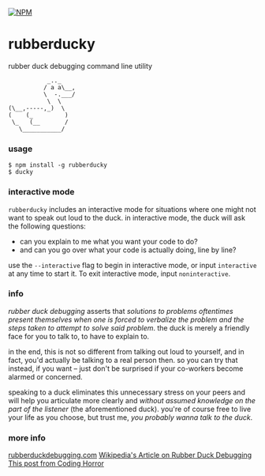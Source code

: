 [![NPM](https://nodei.co/npm/rubberducky.png)](https://nodei.co/npm/rubberducky/)

# rubberducky
rubber duck debugging command line utility
```
           _.._
          / a a\__,
          \  -.___/
           \  \
(\__,-----,_)  \
(    (_         )
 \_   (__       /
   \___________/
```
### usage
```
$ npm install -g rubberducky
$ ducky
```

### interactive mode
`rubberducky` includes an interactive mode for situations where one might not want to speak out loud to the duck. in interactive mode, the duck will ask the following questions:
 * can you explain to me what you want your code to do?
 * and can you go over what your code is actually doing, line by line?

use the `--interactive` flag to begin in interactive mode, or input `interactive` at any time to start it. To exit interactive mode, input `noninteractive`.

### info
*rubber duck debugging* asserts that *solutions to problems oftentimes present themselves when one is forced to verbalize the problem and the steps taken to attempt to solve said problem*. the duck is merely a friendly face for you to talk to, to have to explain to.

in the end, this is not so different from talking out loud to yourself, and in fact, you'd actually be talking to a real person then. so you can try that instead, if you want – just don't be surprised if your co-workers become alarmed or concerned.

speaking to a duck eliminates this unnecessary stress on your peers and will help you articulate more clearly and *without assumed knowledge on the part of the listener* (the aforementioned duck). you're of course free to live your life as you choose, but trust me, *you probably wanna talk to the duck*.

### more info
[rubberduckdebugging.com](http://www.rubberduckdebugging.com/)
[Wikipedia's Article on Rubber Duck Debugging](https://en.wikipedia.org/wiki/Rubber_duck_debugging)
[This post from Coding Horror](http://blog.codinghorror.com/rubber-duck-problem-solving/)
